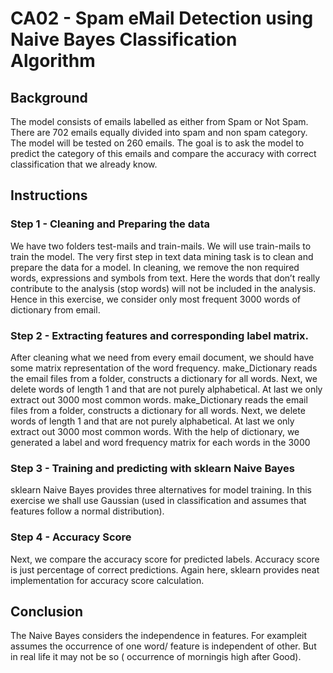 # CA02 - Spam eMail Detection using Naive Bayes Classification Algorithm
## Background 
The model consists of emails labelled as either from Spam or Not Spam. There are 702 emails equally divided into spam and non spam category. The model will be tested on 260 emails. The goal is to ask the model to predict the category of this emails and compare the accuracy with correct classification that we already know. 
## Instructions
### Step 1 - Cleaning and Preparing the data
We have two folders test-mails and train-mails. We will use train-mails to train the model. The very first step in text data mining task is to clean and prepare the data for a model. In cleaning, we remove the non required words, expressions and symbols from text. Here the words that don’t really contribute to the analysis (stop words) will not be included in the analysis. Hence in this exercise, we consider only most frequent 3000 words of dictionary from email. 
### Step 2 - Extracting features and corresponding label matrix.
After cleaning what we need from every email document, we should have some matrix representation of the word frequency. make_Dictionary reads the email files from a folder, constructs a dictionary for all words. Next, we delete words of length 1 and that are not purely alphabetical. At last we only extract out 3000 most common words. make_Dictionary reads the email files from a folder, constructs a dictionary for all words. Next, we delete words of length 1 and that are not purely alphabetical. At last we only extract out 3000 most common words. With the help of dictionary, we generated a label and word frequency matrix for each words in the 3000
### Step 3 - Training and predicting with sklearn Naive Bayes
sklearn Naive Bayes provides three alternatives for model training. In this exercise we shall use Gaussian (used in classification and assumes that features follow a normal distribution).
### Step 4 - Accuracy Score
Next, we compare the accuracy score for predicted labels. Accuracy score is just percentage of correct predictions. Again here, sklearn provides neat implementation for accuracy score calculation.
## Conclusion
The Naive Bayes considers the independence in features. For exampleit assumes the occurrence of one word/ feature is independent of other. But in real life it may not be so ( occurrence of morningis high after Good). 
